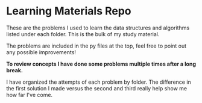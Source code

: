 # Learning Materials Repo
These are the problems I used to learn the data structures and algorithms listed under each folder. This is the bulk of my study material.


The problems are included in the py files at the top, feel free to point out any possible improvements!


**To review concepts I have done some problems multiple times after a long break.**

I have organized the attempts of each problem by folder. The difference in the first solution I made versus the second and third really help show me how far I've come.

